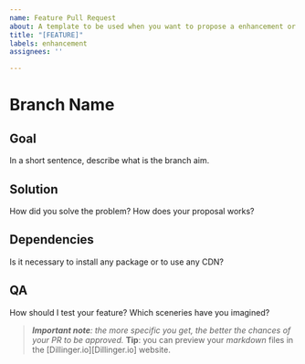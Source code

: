 ```yaml
---
name: Feature Pull Request
about: A template to be used when you want to propose a enhancement or new feature
title: "[FEATURE]"
labels: enhancement
assignees: ''

---
```


# **Branch Name** 

## **Goal**
In a short sentence, describe what is the branch aim.

## **Solution**
How did you solve the problem? How does your proposal works?

## **Dependencies**
Is it necessary to install any package or to use any CDN?

## **QA**
How should I test your feature? Which sceneries have you imagined?

> _**Important note**: the more specific you get, the better the chances of your PR to be approved._
**Tip**: you can preview your _markdown_ files in the [Dillinger.io][Dillinger.io] website.
